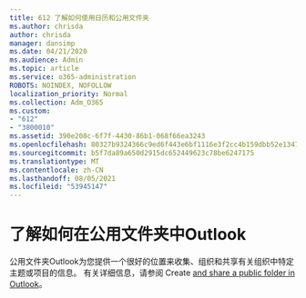 ```yaml
---
title: 612 了解如何使用日历和公用文件夹
ms.author: chrisda
author: chrisda
manager: dansimp
ms.date: 04/21/2020
ms.audience: Admin
ms.topic: article
ms.service: o365-administration
ROBOTS: NOINDEX, NOFOLLOW
localization_priority: Normal
ms.collection: Adm_O365
ms.custom:
- "612"
- "3800010"
ms.assetid: 390e208c-6f7f-4430-86b1-068f66ea3243
ms.openlocfilehash: 80327b9324366c9ed6f443e6bf1116e3f2cc4b159dbb52e1347073e82273b93c
ms.sourcegitcommit: b5f7da89a650d2915dc652449623c78be6247175
ms.translationtype: MT
ms.contentlocale: zh-CN
ms.lasthandoff: 08/05/2021
ms.locfileid: "53945147"
---
```

# <a name="learn-about-using-public-folders-in-outlook"></a>了解如何在公用文件夹中Outlook

公用文件夹Outlook为您提供一个很好的位置来收集、组织和共享有关组织中特定主题或项目的信息。 有关详细信息，请参阅 Create [and share a public folder in Outlook](https://support.office.com/article/a2835011-d524-4a5c-a207-05c159bb2a97)。
